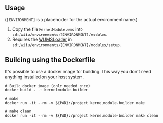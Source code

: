 ## Usage
(`[ENVIRONMENT]` is a placeholder for the actual environment name.)

1. Copy the file `KernelModule.wms` into `sd:/wiiu/environments/[ENVIRONMENT]/modules`.  
2. Requires the [WUMSLoader](https://github.com/wiiu-env/WUMSLoader) in `sd:/wiiu/environments/[ENVIRONMENT]/modules/setup`.

## Building using the Dockerfile

It's possible to use a docker image for building. This way you don't need anything installed on your host system.

```
# Build docker image (only needed once)
docker build . -t kernelmodule-builder

# make 
docker run -it --rm -v ${PWD}:/project kernelmodule-builder make

# make clean
docker run -it --rm -v ${PWD}:/project kernelmodule-builder make clean
```